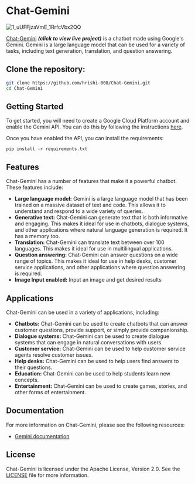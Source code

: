 # Chat-Gemini

![1_uUFFjzaVmE_1RrfcVbx2QQ](https://github.com/hrishi-008/Chat-Gemini/assets/97169623/3b30526a-ca1a-4355-bef3-864f07671f54)


[Chat-Gemini](https://chat-gemini-pro.streamlit.app/) _**(click to view live project)**_ is a chatbot made using Google's Gemini. Gemini is a large language model that can be used for a variety of tasks, including text generation, translation, and question answering.

## Clone the repository:

```bash
git clone https://github.com/hrishi-008/Chat-Gemini.git
cd Chat-Gemini
```

## Getting Started

To get started, you will need to create a Google Cloud Platform account and enable the Gemini API. You can do this by following the instructions [here](https://makersuite.google.com/app/apikey).

Once you have enabled the API, you can install the requirements:

```shell
pip install -r requirements.txt
```
## Features

Chat-Gemini has a number of features that make it a powerful chatbot. These features include:

* **Large language model:** Gemini is a large language model that has been trained on a massive dataset of text and code. This allows it to understand and respond to a wide variety of queries.
* **Generative text:** Chat-Gemini can generate text that is both informative and engaging. This makes it ideal for use in chatbots, dialogue systems, and other applications where natural language generation is required. It has a memory too.
* **Translation:** Chat-Gemini can translate text between over 100 languages. This makes it ideal for use in multilingual applications.
* **Question answering:** Chat-Gemini can answer questions on a wide range of topics. This makes it ideal for use in help desks, customer service applications, and other applications where question answering is required.
* **Image Input enabled:** Input an image and get desired results

## Applications

Chat-Gemini can be used in a variety of applications, including:

* **Chatbots:** Chat-Gemini can be used to create chatbots that can answer customer questions, provide support, or simply provide companionship.
* **Dialogue systems:** Chat-Gemini can be used to create dialogue systems that can engage in natural conversations with users.
* **Customer service:** Chat-Gemini can be used to help customer service agents resolve customer issues.
* **Help desks:** Chat-Gemini can be used to help users find answers to their questions.
* **Education:** Chat-Gemini can be used to help students learn new concepts.
* **Entertainment:** Chat-Gemini can be used to create games, stories, and other forms of entertainment.

## Documentation

For more information on Chat-Gemini, please see the following resources:

* [Gemini documentation](https://deepmind.google/technologies/gemini/#introduction)

## License

Chat-Gemini is licensed under the Apache License, Version 2.0. See the [LICENSE](LICENSE) file for more information.
